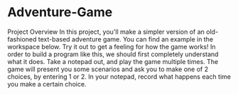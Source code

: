 # Adventure-Game
Project Overview In this project, you'll make a simpler version of an old-fashioned text-based adventure game. You can find an example in the workspace below. Try it out to get a feeling for how the game works!  In order to build a program like this, we should first completely understand what it does. Take a notepad out, and play the game multiple times. The game will present you some scenarios and ask you to make one of 2 choices, by entering 1 or 2. In your notepad, record what happens each time you make a certain choice.
